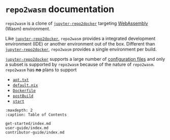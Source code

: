 # `repo2wasm` documentation

`repo2wasm` is a clone of [`jupyter-repo2docker`] targeting [WebAssembly](https://en.wikipedia.org/wiki/WebAssembly) (Wasm) environment.

Like [`jupyter-repo2docker`], `repo2wasm` provides a integrated development environment (IDE) or another environment out of the box. Different than [`jupyter-repo2docker`], `repo2wasm` provides a single environment per build.

[`jupyter-repo2docker`] supports a large number of [configuration files](https://repo2docker.readthedocs.io/en/latest/configuration/) and only a subset is supported by `repo2wasm` because of the nature of `repo2wasm`. `repo2wasm` has **no** plans to support

- [`apt.txt`](https://repo2docker.readthedocs.io/en/latest/configuration/system/#apt-txt-install-packages-with-apt-get)
- [`default.nix`](https://repo2docker.readthedocs.io/en/latest/configuration/system/#default-nix-the-nix-package-manager)
- [`Dockerfile`](https://repo2docker.readthedocs.io/en/latest/configuration/system/#dockerfile-advanced-environments)
- [`postBuild`](https://repo2docker.readthedocs.io/en/latest/configuration/actions/#postbuild-run-code-after-installing-the-environment)
- [`start`](https://repo2docker.readthedocs.io/en/latest/configuration/actions/#start-run-code-before-the-user-sessions-starts)

```{toctree}
:maxdepth: 2
:caption: Table of Contents

get-started/index.md
user-guide/index.md
contributor-guide/index.md
```

[`jupyter-repo2docker`]: https://github.com/jupyterhub/repo2docker
